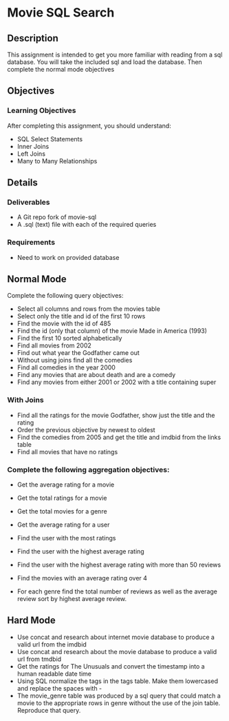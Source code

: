 # Movie SQL Search

## Description

This assignment is intended to get you more familiar with reading from a sql
database.  You will take the included sql and load the database.  Then 
complete the normal mode objectives

## Objectives

### Learning Objectives

After completing this assignment, you should understand:

* SQL Select Statements
* Inner Joins
* Left Joins
* Many to Many Relationships

## Details

### Deliverables

* A Git repo fork of movie-sql
* A .sql (text) file with each of the required queries 

### Requirements  

* Need to work on provided database

## Normal Mode

Complete the following query objectives:

* Select all columns and rows from the movies table
* Select only the title and id of the first 10 rows
* Find the movie with the id of 485
* Find the id (only that column) of the movie Made in America (1993)
* Find the first 10 sorted alphabetically
* Find all movies from 2002
* Find out what year the Godfather came out
* Without using joins find all the comedies
* Find all comedies in the year 2000
* Find any movies that are about death and are a comedy
* Find any movies from either 2001 or 2002 with a title containing super

### With Joins
* Find all the ratings for the movie Godfather, show just the title and the rating
* Order the previous objective by newest to oldest
* Find the comedies from 2005 and get the title and imdbid from the links table
* Find all movies that have no ratings


### Complete the following aggregation objectives:

* Get the average rating for a movie
* Get the total ratings for a movie
* Get the total movies for a genre
* Get the average rating for a user

* Find the user with the most ratings
* Find the user with the highest average rating
* Find the user with the highest average rating with more than 50 reviews
* Find the movies with an average rating over 4
* For each genre find the total number of reviews as well as the average review sort by highest average review.

## Hard Mode
* Use concat and research about internet movie database to produce a valid url from the imdbid
* Use concat and research about the movie database to produce a valid url from tmdbid
* Get the ratings for The Unusuals and convert the timestamp into a human readable date time
* Using SQL normalize the tags in the tags table.  Make them lowercased and replace the spaces with -
* The movie_genre table was produced by a sql query that could match a movie to the appropriate rows in genre without the use of the join table.  Reproduce that query.
